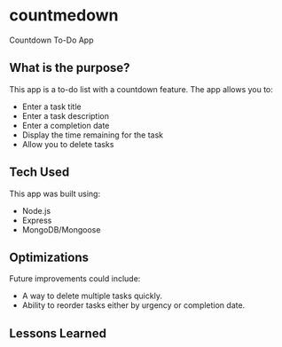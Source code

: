 # countmedown
Countdown To-Do App

## What is the purpose?
This app is a to-do list with a countdown feature. The app allows you to:

* Enter a task title
* Enter a task description
* Enter a completion date
* Display the time remaining for the task
* Allow you to delete tasks

## Tech Used
This app was built using:

* Node.js
* Express
* MongoDB/Mongoose
 

## Optimizations

Future improvements could include:

* A way to delete multiple tasks quickly. 
* Ability to reorder tasks either by urgency or completion date.

## Lessons Learned
